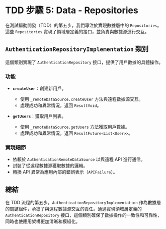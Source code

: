 # TDD 步驟 5: Data - Repositories

在測試驅動開發（TDD）的第五步，我們專注於實現數據層中的 `Repositories`。這些 `Repositories` 實現了領域層定義的接口，並負責與數據源進行交互。

## `AuthenticationRepositoryImplementation` 類別

這個類別實現了 `AuthenticationRepository` 接口，提供了用戶數據的具體操作。

### 功能
- **`createUser`**：創建新用戶。
    - 使用 `_remoteDataSource.createUser` 方法與遠程數據源交互。
    - 處理成功和異常情況，返回 `ResultVoid`。

- **`getUsers`**：獲取用戶列表。
    - 使用 `_remoteDataSource.getUsers` 方法獲取用戶數據。
    - 處理成功和異常情況，返回 `ResultFuture<List<User>>`。

### 實現細節
- 依賴於 `AuthenticationRemoteDataSource` 以與遠程 API 進行通信。
- 封裝了從遠程數據源獲取數據的邏輯。
- 轉換 API 異常為應用內部的錯誤表示（`APIFailure`）。

## 總結

在 TDD 流程的第五步，`AuthenticationRepositoryImplementation` 作為數據層的關鍵組件，承擔了與遠程數據源交互的責任。通過實現領域層定義的 `AuthenticationRepository` 接口，這個類別確保了數據操作的一致性和可靠性，同時也使應用架構更加清晰和模組化。
